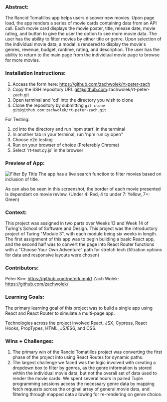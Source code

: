 ### Abstract:
[//]: <> (Briefly describe what you built and its features. What problem is the app solving? How does this application solve that problem?)
The Rancid Tomatillos app helps users discover new movies. Upon page load, the app renders a series of movie cards containing data from an API call. Each movie card displays the movie poster, title, release date, movie rating, and button to give the user the option to see more movie data. The user has the ability to filter movies by either title or genre. Upon selection of the individual movie data, a modal is rendered to display the movie's genres, revenue, budget, runtime, rating, and description. The user has the ability to return to the main page from the individiual movie page to browse for more movies. 

### Installation Instructions:
[//]: <> (What steps does a person have to take to get your app cloned down and running?)
1) Access the form here: https://github.com/zachwolek/rt-peter-zach
2) Copy the SSH repository URL git@github.com:zachwolek/rt-peter-zach.git
3) Open terminal and 'cd' into the directory you wish to clone 
4) Clone the repository by submitting `git clone git@github.com:zachwolek/rt-peter-zach.git`

For Testing:
1) cd into the directory and run 'npm start' in the terminal
2) In another tab in your terminal, run 'npm run cy:open" 
3) Choose e2e testing
4) Run on your browser of choice (Preferebly Chrome)
5) Select 'rt-test.cy.js' in the browser

### Preview of App:
[//]: <> (Provide ONE gif or screenshot of your application - choose the "coolest" piece of functionality to show off.)
![Filter By Title](https://imgur.com/a/du9gWbl)
The app has a live search function to filter movies based on inclusion of title. 

As can also be seen in this screenshot, the border of each movie presented is dependant on movie review. (Under 4: Red, 4 to under 7: Yellow, 7+: Green)

### Context:
[//]: <> (Give some context for the project here. How long did you have to work on it? How far into the Turing program are you?)
This project was assigned in two parts over Weeks 13 and Week 14 of Turing's School of Software and Design. This project was the introductory project of Turing "Module 3", with each module being six weeks in length. The first assignment of this app was to begin building a basic React app, and the second half was to convert the page into React Router functions with a "Choose Your Own Adventure" path for stretch tech (filtration options for data and responsive layouts were chosen) 

### Contributors:
[//]: <> (Who worked on this application? Link to their GitHubs.)
Peter Kim: https://github.com/peterkimpk1
Zach Wolek: https://github.com/zachwolek/

### Learning Goals:
[//]: <> (What were the learning goals of this project? What tech did you work with?)
The primary learning goal of this project was to build a single app using React and React Router to simulate a multi-page app.  

Technologies across the project involved React, JSX, Cypress, React Hooks, PropTypes, HTML, JS/ES6, and CSS. 


### Wins + Challenges:
[//]: <> (What are 2-3 wins you have from this project? What were some challenges you faced - and how did you get over them?)
1) The primary win of the Rancid Tomatillos project was converting the first phase of the project into using React Routes for dynamic paths. 
2) The largest challenge we faced was the logic involved with creating a dropdown box to filter by genres, as the genre information is stored within the individual movie data, but not the overall set of data used to render the movie cards. We spent several hours in paired Tuple programming sessions access the necessary genre data by mapping fetch requests across the original array of general movie data, and filtering through mapped data allowing for re-rendering on genre choice. 
